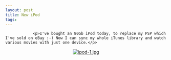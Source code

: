 ```yaml
---
layout: post
title: New iPod
tags:
---
```



                <p>I've bought an 80Gb iPod today, to replace my PSP which I've sold on eBay :-) Now I can sync my whole iTunes library and watch various movies with just one device.</p>
<div style="text-align: center;"><a href='/uploads/ipod-1.jpg' title='ipod-1.jpg'><img src='/uploads/ipod-1.thumbnail.jpg' alt='ipod-1.jpg' /></a></div>
